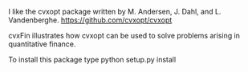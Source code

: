 I like the cvxopt package written by M. Andersen, J. Dahl, and L. Vandenberghe.
https://github.com/cvxopt/cvxopt

cvxFin illustrates how cvxopt can be used to solve problems arising in quantitative finance.

To install this package type
python setup.py install


